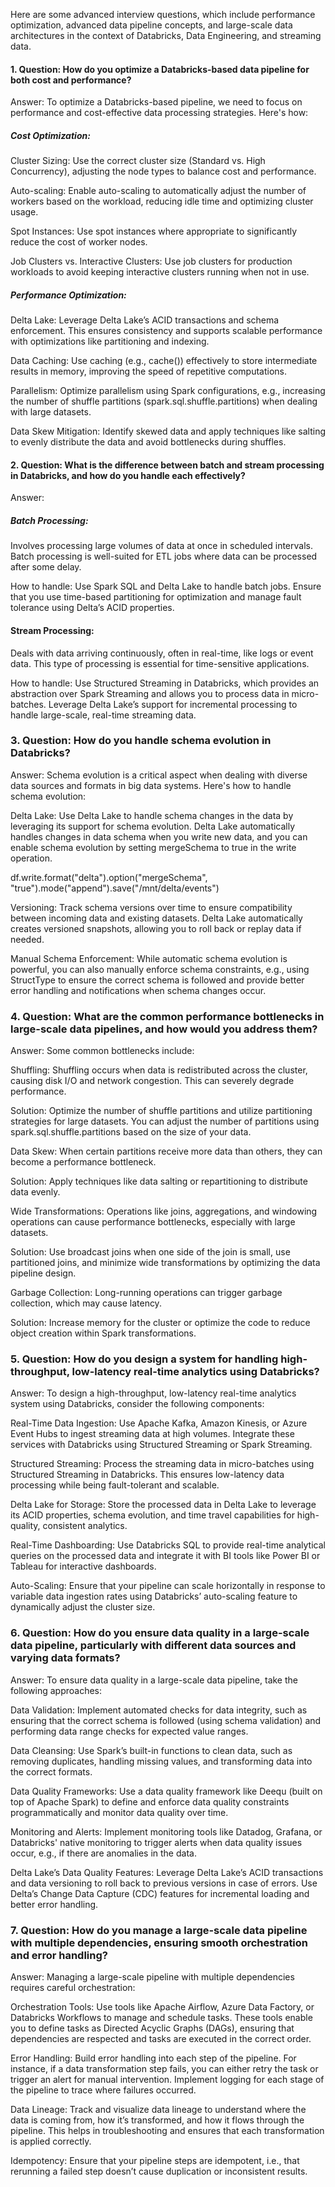 Here are some advanced interview questions, which include performance optimization, advanced data pipeline concepts, and large-scale data architectures in the context of Databricks, Data Engineering, and streaming data.

#### 1. Question: How do you optimize a Databricks-based data pipeline for both cost and performance?

Answer: To optimize a Databricks-based pipeline, we need to focus on performance and cost-effective data processing strategies. Here's how:

##### Cost Optimization:

Cluster Sizing: Use the correct cluster size (Standard vs. High Concurrency), adjusting the node types to balance cost and performance.

Auto-scaling: Enable auto-scaling to automatically adjust the number of workers based on the workload, reducing idle time and optimizing cluster usage.

Spot Instances: Use spot instances where appropriate to significantly reduce the cost of worker nodes.

Job Clusters vs. Interactive Clusters: Use job clusters for production workloads to avoid keeping interactive clusters running when not in use.


##### Performance Optimization:

Delta Lake: Leverage Delta Lake’s ACID transactions and schema enforcement. This ensures consistency and supports scalable performance with optimizations like partitioning and indexing.

Data Caching: Use caching (e.g., cache()) effectively to store intermediate results in memory, improving the speed of repetitive computations.

Parallelism: Optimize parallelism using Spark configurations, e.g., increasing the number of shuffle partitions (spark.sql.shuffle.partitions) when dealing with large datasets.

Data Skew Mitigation: Identify skewed data and apply techniques like salting to evenly distribute the data and avoid bottlenecks during shuffles.


#### 2. Question: What is the difference between batch and stream processing in Databricks, and how do you handle each effectively?

Answer:

##### Batch Processing: 
Involves processing large volumes of data at once in scheduled intervals. Batch processing is well-suited for ETL jobs where data can be processed after some delay.

How to handle: Use Spark SQL and Delta Lake to handle batch jobs. Ensure that you use time-based partitioning for optimization and manage fault tolerance using Delta’s ACID properties.


#### Stream Processing: 
Deals with data arriving continuously, often in real-time, like logs or event data. This type of processing is essential for time-sensitive applications.

How to handle: Use Structured Streaming in Databricks, which provides an abstraction over Spark Streaming and allows you to process data in micro-batches. Leverage Delta Lake’s support for incremental processing to handle large-scale, real-time streaming data.

### 3. Question: How do you handle schema evolution in Databricks?

Answer: Schema evolution is a critical aspect when dealing with diverse data sources and formats in big data systems. Here's how to handle schema evolution:

Delta Lake: Use Delta Lake to handle schema changes in the data by leveraging its support for schema evolution. Delta Lake automatically handles changes in data schema when you write new data, and you can enable schema evolution by setting mergeSchema to true in the write operation.

df.write.format("delta").option("mergeSchema", "true").mode("append").save("/mnt/delta/events")

Versioning: Track schema versions over time to ensure compatibility between incoming data and existing datasets. Delta Lake automatically creates versioned snapshots, allowing you to roll back or replay data if needed.

Manual Schema Enforcement: While automatic schema evolution is powerful, you can also manually enforce schema constraints, e.g., using StructType to ensure the correct schema is followed and provide better error handling and notifications when schema changes occur.

### 4. Question: What are the common performance bottlenecks in large-scale data pipelines, and how would you address them?

Answer: Some common bottlenecks include:

Shuffling: Shuffling occurs when data is redistributed across the cluster, causing disk I/O and network congestion. This can severely degrade performance.

Solution: Optimize the number of shuffle partitions and utilize partitioning strategies for large datasets. You can adjust the number of partitions using spark.sql.shuffle.partitions based on the size of your data.

Data Skew: When certain partitions receive more data than others, they can become a performance bottleneck.

Solution: Apply techniques like data salting or repartitioning to distribute data evenly.


Wide Transformations: Operations like joins, aggregations, and windowing operations can cause performance bottlenecks, especially with large datasets.

Solution: Use broadcast joins when one side of the join is small, use partitioned joins, and minimize wide transformations by optimizing the data pipeline design.


Garbage Collection: Long-running operations can trigger garbage collection, which may cause latency.

Solution: Increase memory for the cluster or optimize the code to reduce object creation within Spark transformations.

### 5. Question: How do you design a system for handling high-throughput, low-latency real-time analytics using Databricks?

Answer: To design a high-throughput, low-latency real-time analytics system using Databricks, consider the following components:

Real-Time Data Ingestion: Use Apache Kafka, Amazon Kinesis, or Azure Event Hubs to ingest streaming data at high volumes. Integrate these services with Databricks using Structured Streaming or Spark Streaming.

Structured Streaming: Process the streaming data in micro-batches using Structured Streaming in Databricks. This ensures low-latency data processing while being fault-tolerant and scalable.

Delta Lake for Storage: Store the processed data in Delta Lake to leverage its ACID properties, schema evolution, and time travel capabilities for high-quality, consistent analytics.

Real-Time Dashboarding: Use Databricks SQL to provide real-time analytical queries on the processed data and integrate it with BI tools like Power BI or Tableau for interactive dashboards.

Auto-Scaling: Ensure that your pipeline can scale horizontally in response to variable data ingestion rates using Databricks’ auto-scaling feature to dynamically adjust the cluster size.

### 6. Question: How do you ensure data quality in a large-scale data pipeline, particularly with different data sources and varying data formats?

Answer: To ensure data quality in a large-scale data pipeline, take the following approaches:

Data Validation: Implement automated checks for data integrity, such as ensuring that the correct schema is followed (using schema validation) and performing data range checks for expected value ranges.

Data Cleansing: Use Spark’s built-in functions to clean data, such as removing duplicates, handling missing values, and transforming data into the correct formats.

Data Quality Frameworks: Use a data quality framework like Deequ (built on top of Apache Spark) to define and enforce data quality constraints programmatically and monitor data quality over time.

Monitoring and Alerts: Implement monitoring tools like Datadog, Grafana, or Databricks' native monitoring to trigger alerts when data quality issues occur, e.g., if there are anomalies in the data.

Delta Lake’s Data Quality Features: Leverage Delta Lake’s ACID transactions and data versioning to roll back to previous versions in case of errors. Use Delta’s Change Data Capture (CDC) features for incremental loading and better error handling.


### 7. Question: How do you manage a large-scale data pipeline with multiple dependencies, ensuring smooth orchestration and error handling?

Answer: Managing a large-scale pipeline with multiple dependencies requires careful orchestration:

Orchestration Tools: Use tools like Apache Airflow, Azure Data Factory, or Databricks Workflows to manage and schedule tasks. These tools enable you to define tasks as Directed Acyclic Graphs (DAGs), ensuring that dependencies are respected and tasks are executed in the correct order.

Error Handling: Build error handling into each step of the pipeline. For instance, if a data transformation step fails, you can either retry the task or trigger an alert for manual intervention. Implement logging for each stage of the pipeline to trace where failures occurred.

Data Lineage: Track and visualize data lineage to understand where the data is coming from, how it’s transformed, and how it flows through the pipeline. This helps in troubleshooting and ensures that each transformation is applied correctly.

Idempotency: Ensure that your pipeline steps are idempotent, i.e., that rerunning a failed step doesn’t cause duplication or inconsistent results.


